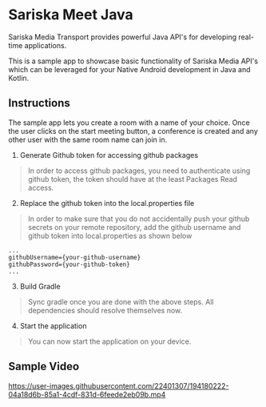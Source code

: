 # Sariska Meet Java

Sariska Media Transport provides powerful Java API's for developing real-time applications.

This is a sample app to  showcase basic functionality of Sariska Media API's which can be leveraged for your Native Android development in Java and Kotlin.

## Instructions

The sample app lets you create a room with a name of your choice. Once the user clicks on the start meeting button, a conference is created and any other user with the same room name can join in.

1. Generate Github token for accessing github packages
> In order to access github packages, you need to authenticate using github token, the token should have at the least Packages Read access.

2. Replace the github token into the local.properties file
> In order to make sure that you do not accidentally push your github secrets on your remote repository, add the github username and github token into local.properties as shown below

```
...
githubUsername={your-github-username}
githubPassword={your-github-token}
...

```

3. Build Gradle
> Sync gradle once you are done with the above steps. All dependencies should resolve themselves now.

4. Start the application
> You can now start the application on your device.

## Sample Video
https://user-images.githubusercontent.com/22401307/194180222-04a18d6b-85a1-4cdf-831d-6feede2eb09b.mp4
